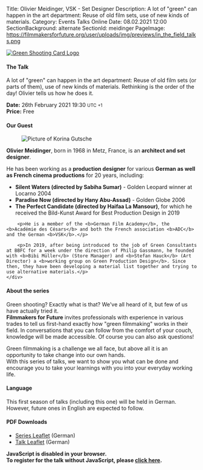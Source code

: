 Title: Olivier Meidinger, VSK - Set Designer
Description: A lot of "green" can happen in the art department: Reuse of old film sets, use of new kinds of materials.
Category: Events Talks Online
Date: 08.02.2021 12:00
SectionBackground: alternate
SectionId: meidinger
PageImage: https://filmmakersforfuture.org/user/uploads/img/previews/in_the_field_talks.png

<div class="row justify-content-center text-center">
	<div class="col-lg-7 col-md-10 mb-3">
			<a href="https://filmmakersforfuture.org/en/events"><img src="/user/uploads/img/posts/events/talks/2021/header_en.png" class="img-fluid" alt="Green Shooting Card Logo"></a>
	</div>
</div>

#### The Talk
A lot of "green" can happen in the art department: Reuse of old film sets (or parts of them), use of new kinds of materials. Rethinking is the order of the day! Olivier tells us how he does it.

**Date:** <span class="text-white date" data-time="2021-02-26T19:30:00+01:00">26th February 2021 19:30 <small>UTC +1</small></span>  
**Price:** Free

#### Our Guest

<div class="row justify-content-left text-left align-items-center">
	<div class="col-xl-3 col-lg-4 col-md-10 col-sm-10 col-10">
		<figure class="figure">
			<img src="/user/uploads/img/posts/events/talks/2021/olivier_meidinger.jpg" class="figure-img img-fluid" alt="Picture of Korina Gutsche">
		</figure>
	</div>
	<div class="col-xl col-lg text-white">
		<p><b>Olivier Meidinger</b>, born in 1968 in Metz, France, is an <b>architect and set designer</b>.</p>
		<p>He has been working as a <b>production designer</b> for various <b>German as well as French cinema productions</b> for 20 years, including:
			<ul>
				<li><b>Silent Waters (directed by Sabiha Sumar)</b> - Golden Leopard winner at Locarno 2004</li>
				<li><b>Paradise Now (directed by Hany Abu-Assad)</b> - Golden Globe 2006</li>
				<li><b>The Perfect Candidate (directed by Haifaa La Mansour)</b>, for which he received the Bild-Kunst Award for Best Production Design in 2019</li>
			</ul>
		</p>
		
		<p>He is a member of the <b>German Film Academy</b>, the <b>Académie des Césars</b> and both the French association <b>ADC</b> and the German <b>VSK</b>.</p>
		
		<p>In 2019, after being introduced to the job of Green Consultants at BBFC for a week under the direction of Philip Gassmann, he founded with <b>Bibi Müller</b> (Store Manager) and <b>Stefan Hauck</b> (Art Director) a <b>working group on Green Production Design</b>. Since then, they have been developing a material list together and trying to use alternative materials.</p>
	</div>
</div>


#### About the series
Green shooting? Exactly what is that? We've all heard of it, but few of us have actually tried it.  
**Filmmakers for Future** invites professionals with experience in various trades to tell us first-hand exactly how "green filmmaking" works in their field.
In conversations that you can follow from the comfort of your couch, knowledge will be made accessible. Of course you can also ask questions!  

Green filmmaking is a challenge we all face, but above all it is an opportunity to take change into our own hands.  
With this series of talks, we want to show you what can be done and encourage you to take your learnings with you into your everyday working life.

#### Language
This first season of talks (including this one) will be held in German. However, future ones in English are expected to follow.

#### PDF Downloads
* [Series Leaflet](/user/uploads/files/flyers/Fm4F_Praxisgespraeche.pdf) (German)
* [Talk Leaflet](/user/uploads/files/flyers/Fm4F_Praxisgespraeche_2_Ausstattung_Olivier_Meidinger_VSK.pdf) (German)

<link rel="stylesheet" type="text/css" href="https://events.fm4f.org/Fm4F/ne3pm/widget/v1.css">
<link rel="stylesheet" type="text/css" href="/user/themes/fm4ftheme/css/pretix.css">
<style>#meidinger .pretix-widget-availability-available, #meidinger .pretix-widget-item-price-col{display:none}</style>
<script type="text/javascript" src="https://events.fm4f.org/widget/v1.de-informal.js" async></script>

<div class="row justify-content-center">
	<pretix-widget class="col-xl-6 col-lg-6 col-md-8 col-sm-10 col-10" event="https://events.fm4f.org/Fm4F/ne3pm/"></pretix-widget>
	<noscript>
		<style> pretix-widget { display: none } </style>
		<div class="text-center text-white pt-2 pb-2">
			<b>JavaScript is disabled in your browser.<br>
				To register for the talk without JavaScript, please <a target="_blank" rel="noopener" href="https://events.fm4f.org/Fm4F/ne3pm/">click here</a>.</b>
		</div>
	</noscript>
</div>
